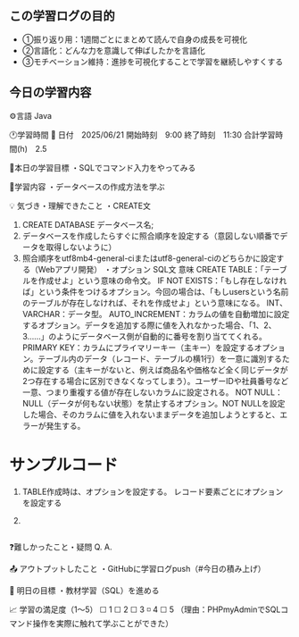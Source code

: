 ## この学習ログの目的
* ①振り返り用：1週間ごとにまとめて読んで自身の成長を可視化
* ②言語化：どんな力を意識して伸ばしたかを言語化
* ③モチベーション維持：進捗を可視化することで学習を継続しやすくする

## 今日の学習内容
⚙️言語 Java

🕐学習時間
📅 日付　2025/06/21
開始時刻　9:00
終了時刻　11:30
合計学習時間(h)　2.5

🎯本日の学習目標
・SQLでコマンド入力をやってみる

📝学習内容
・データベースの作成方法を学ぶ

💡 気づき・理解できたこと
・CREATE文
  1. CREATE DATABASE データベース名;
  2. データベースを作成したらすぐに照合順序を設定する（意図しない順番でデータを取得しないように）
  3. 照合順序をutf8mb4-general-ciまたはutf8-general-ciのどちらかに設定する（Webアプリ開発）
・オプション
  SQL文	        意味
CREATE TABLE：「テーブルを作成せよ」という意味の命令文。
IF NOT EXISTS：「もし存在しなければ」という条件をつけるオプション。今回の場合は、「もしusersという名前のテーブルが存在しなければ、それを作成せよ」という意味になる。
INT、VARCHAR：データ型。
AUTO_INCREMENT：カラムの値を自動増加に設定するオプション。データを追加する際に値を入れなかった場合、「1、2、3……」のようにデータベース側が自動的に番号を割り当ててくれる。
PRIMARY KEY：カラムにプライマリーキー（主キー）を設定するオプション。テーブル内のデータ（レコード、テーブルの横1行）を一意に識別するために設定する（主キーがないと、例えば商品名や価格など全く同じデータが2つ存在する場合に区別できなくなってしまう）。ユーザーIDや社員番号など一意、つまり重複する値が存在しないカラムに設定される。
NOT NULL：NULL（データが何もない状態）を禁止するオプション。NOT NULLを設定した場合、そのカラムに値を入れないままデータを追加しようとすると、エラーが発生する。

# サンプルコード
  1. TABLE作成時は、オプションを設定する。
      レコード要素ごとにオプションを設定する

  2. 
  ```
  ```

❓難しかったこと・疑問
Q. 
A. 

📤 アウトプットしたこと
・GitHubに学習ログpush（#今日の積み上げ）

🌱 明日の目標
・教材学習（SQL）を進める

📈 学習の満足度（1〜5）
☐ 1 ☐ 2 ☐ 3 ◽️ 4 ☐ 5
（理由：PHPmyAdminでSQLコマンド操作を実際に触れて学ぶことができた）